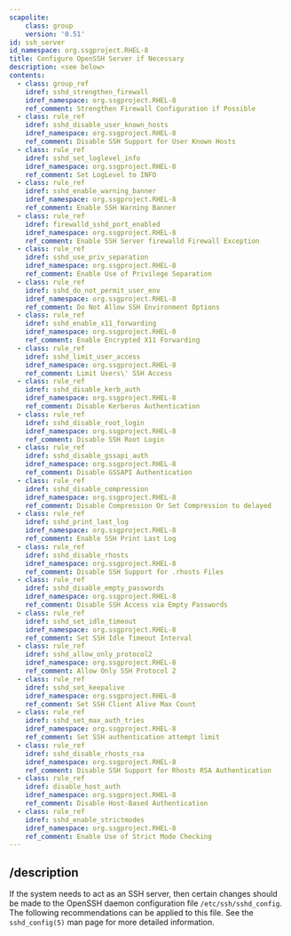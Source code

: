 ```yaml
---
scapolite:
    class: group
    version: '0.51'
id: ssh_server
id_namespace: org.ssgproject.RHEL-8
title: Configure OpenSSH Server if Necessary
description: <see below>
contents:
  - class: group_ref
    idref: sshd_strengthen_firewall
    idref_namespace: org.ssgproject.RHEL-8
    ref_comment: Strengthen Firewall Configuration if Possible
  - class: rule_ref
    idref: sshd_disable_user_known_hosts
    idref_namespace: org.ssgproject.RHEL-8
    ref_comment: Disable SSH Support for User Known Hosts
  - class: rule_ref
    idref: sshd_set_loglevel_info
    idref_namespace: org.ssgproject.RHEL-8
    ref_comment: Set LogLevel to INFO
  - class: rule_ref
    idref: sshd_enable_warning_banner
    idref_namespace: org.ssgproject.RHEL-8
    ref_comment: Enable SSH Warning Banner
  - class: rule_ref
    idref: firewalld_sshd_port_enabled
    idref_namespace: org.ssgproject.RHEL-8
    ref_comment: Enable SSH Server firewalld Firewall Exception
  - class: rule_ref
    idref: sshd_use_priv_separation
    idref_namespace: org.ssgproject.RHEL-8
    ref_comment: Enable Use of Privilege Separation
  - class: rule_ref
    idref: sshd_do_not_permit_user_env
    idref_namespace: org.ssgproject.RHEL-8
    ref_comment: Do Not Allow SSH Environment Options
  - class: rule_ref
    idref: sshd_enable_x11_forwarding
    idref_namespace: org.ssgproject.RHEL-8
    ref_comment: Enable Encrypted X11 Forwarding
  - class: rule_ref
    idref: sshd_limit_user_access
    idref_namespace: org.ssgproject.RHEL-8
    ref_comment: Limit Users\' SSH Access
  - class: rule_ref
    idref: sshd_disable_kerb_auth
    idref_namespace: org.ssgproject.RHEL-8
    ref_comment: Disable Kerberos Authentication
  - class: rule_ref
    idref: sshd_disable_root_login
    idref_namespace: org.ssgproject.RHEL-8
    ref_comment: Disable SSH Root Login
  - class: rule_ref
    idref: sshd_disable_gssapi_auth
    idref_namespace: org.ssgproject.RHEL-8
    ref_comment: Disable GSSAPI Authentication
  - class: rule_ref
    idref: sshd_disable_compression
    idref_namespace: org.ssgproject.RHEL-8
    ref_comment: Disable Compression Or Set Compression to delayed
  - class: rule_ref
    idref: sshd_print_last_log
    idref_namespace: org.ssgproject.RHEL-8
    ref_comment: Enable SSH Print Last Log
  - class: rule_ref
    idref: sshd_disable_rhosts
    idref_namespace: org.ssgproject.RHEL-8
    ref_comment: Disable SSH Support for .rhosts Files
  - class: rule_ref
    idref: sshd_disable_empty_passwords
    idref_namespace: org.ssgproject.RHEL-8
    ref_comment: Disable SSH Access via Empty Passwords
  - class: rule_ref
    idref: sshd_set_idle_timeout
    idref_namespace: org.ssgproject.RHEL-8
    ref_comment: Set SSH Idle Timeout Interval
  - class: rule_ref
    idref: sshd_allow_only_protocol2
    idref_namespace: org.ssgproject.RHEL-8
    ref_comment: Allow Only SSH Protocol 2
  - class: rule_ref
    idref: sshd_set_keepalive
    idref_namespace: org.ssgproject.RHEL-8
    ref_comment: Set SSH Client Alive Max Count
  - class: rule_ref
    idref: sshd_set_max_auth_tries
    idref_namespace: org.ssgproject.RHEL-8
    ref_comment: Set SSH authentication attempt limit
  - class: rule_ref
    idref: sshd_disable_rhosts_rsa
    idref_namespace: org.ssgproject.RHEL-8
    ref_comment: Disable SSH Support for Rhosts RSA Authentication
  - class: rule_ref
    idref: disable_host_auth
    idref_namespace: org.ssgproject.RHEL-8
    ref_comment: Disable Host-Based Authentication
  - class: rule_ref
    idref: sshd_enable_strictmodes
    idref_namespace: org.ssgproject.RHEL-8
    ref_comment: Enable Use of Strict Mode Checking
---
```



## /description

If
the system needs to act as an SSH server, then certain changes should be
made to the OpenSSH daemon configuration file `/etc/ssh/sshd_config`.
The following recommendations can be applied to this file. See the
`sshd_config(5)` man page for more detailed information.

